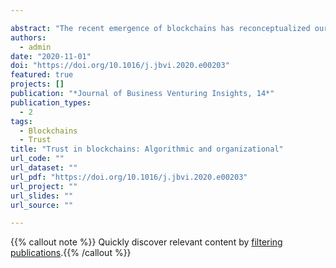 ```yaml
---

abstract: "The recent emergence of blockchains has reconceptualized our understanding of crowdfunding, platforms, organization, and governance. The disruption, and disintermediation made possible by blockchains has rightfully received increasing attention from entrepreneurs, and entrepreneurship researchers alike. In this article, I broaden these perspectives by paying particular attention to trust in blockchains, and contrasting it with perspectives on trust from Transaction Cost Economics, Agency Theory, and the Resource Based View. In sum, I compare perspectives on trust in these traditional theories to the conception of trust in blockchains – a mix of algorithmic, and organizational – to offer new insights into the implications of the rise of blockchains."
authors: 
  - admin
date: "2020-11-01" 
doi: "https://doi.org/10.1016/j.jbvi.2020.e00203"
featured: true
projects: []
publication: "*Journal of Business Venturing Insights, 14*"
publication_types: 
  - 2
tags: 
  - Blockchains
  - Trust
title: "Trust in blockchains: Algorithmic and organizational"
url_code: ""
url_dataset: ""
url_pdf: "https://doi.org/10.1016/j.jbvi.2020.e00203"
url_project: ""
url_slides: ""
url_source: ""

---
```


{{% callout note %}}
Quickly discover relevant content by [filtering publications](./research/).{{% /callout %}}


